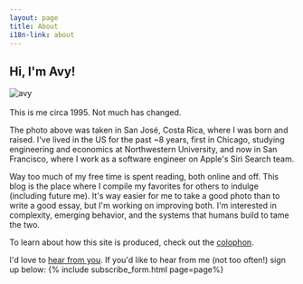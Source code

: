 ```yaml
---
layout: page
title: About
i18n-link: about
---
```


## Hi, I'm Avy!


<div class="preview">
      <img src="{{ site.image_path }}computin.jpg" alt="avy"/>
</div>
<br>
This is me circa 1995. Not much has changed.

The photo above was taken in San José, Costa Rica, where I was born and raised. I've lived in the US for the past ~8 years, first in Chicago, studying engineering and economics at Northwestern University, and now in San Francisco, where I work as a software engineer on Apple's Siri Search team.

Way too much of my free time is spent reading, both online and off. This blog is the place where I compile my favorites for others to indulge (including future me). It's way easier for me to take a good photo than to write a good essay, but I'm working on improving both. I'm interested in complexity, emerging behavior, and the systems that humans build to tame the two.

To learn about how this site is produced, check out the [colophon](/colophon).

I'd love to [hear from you](/contact). If you'd like to hear from me (not too often!) sign up below:
{% include subscribe_form.html page=page%}